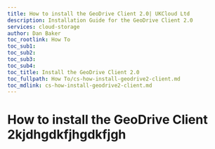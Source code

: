 ```yaml
---
title: How to install the GeoDrive Client 2.0| UKCloud Ltd
description: Installation Guide for the GeoDrive Client 2.0
services: cloud-storage
author: Dan Baker
toc_rootlink: How To
toc_sub1: 
toc_sub2:
toc_sub3:
toc_sub4:
toc_title: Install the GeoDrive Client 2.0
toc_fullpath: How To/cs-how-install-geodrive2-client.md
toc_mdlink: cs-how-install-geodrive2-client.md
---
```


# How to install the GeoDrive Client 2kjdhgdkfjhgdkfjgh